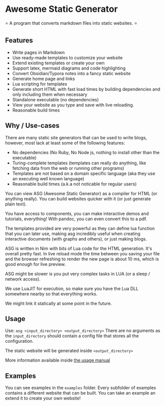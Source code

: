 # Awesome Static Generator

⭐ A program that converts markdown files into static websites. ⭐

## Features

- Write pages in Markdown
- Use ready-made templates to customize your website
- Extend existing templates or create your own
- Support latex, mermaid diagrams and code highlighting
- Convert Obsidian/Typora notes into a fancy static website
- Generate home page and links
- Lua scripting for templates
- Generate short HTML with fast load times by building dependencies and only including them when necessary
- Standalone executable (no dependencies)
- View your website as you type and save with live reloading.
- Reasonable build times

## Why / Use-cases

There are many static site generators that can be used to write blogs, however, most lack at least some of the following features:

- No dependencies (No Ruby, No Node js, nothing to install other than the executable)
- Turing-complete templates (templates can really do anything, like fetching data from the web or running other programs)
- Templates are not based on a domain specific language (aka they use an executing well known language)
- Reasonable build times (a.k.a not noticable for regular users)

You can view ASG (Awesome Static Generator) as a compiler for HTML (or anything really).
You can build websites quicker with it (or just generate plain text).

You have access to components, you can make interactive demos and tutorials, everything!
With pandoc, you can even convert this to a pdf.

The templates provided are very powerful as they can define lua function that you can later use, making asg
incredibly useful when creating interactive documents (with graphs and others), or just making blogs.

ASG is written in Nim with bits of Lua code for the HTML generation. It's overall pretty fast. In live reload mode
the time between you saving your file and the browser refreshing to render the new page is about 10 ms, which
is good enough for live preview.

ASG might be slower is you put very complex tasks in LUA (or a sleep / network access).

We use LuaJIT for execution, so make sure you have the Lua DLL somewhere nearby so that everything works.

We might link it statically at some point in the future.


## Usage

Use: `asg <input_directory> <output_directory>`
There are no arguments as the `input_directory` should contain a config file
that stores all the configuration.

The static website will be generated inside `<output_directory>`

More information available inside [the usage manual](./USAGE.md)

## Examples

You can see examples in the `examples` folder.
Every subfolder of examples contains a different website that can be built.
You can take an example an extend it to create your own website!